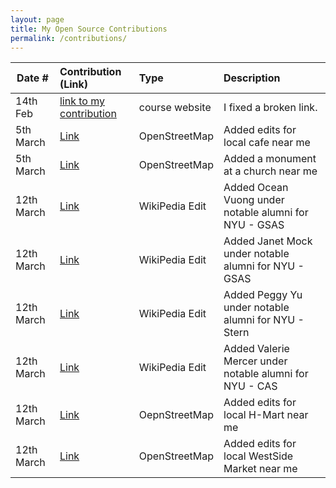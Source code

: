 ```yaml
---
layout: page
title: My Open Source Contributions
permalink: /contributions/
---
```


<!--
Type of the contribution should be "Wikipedia edit", "OpenStreet Map feature", "Documentation", "Course website", "Blog",
"Browser Add-on", etc.

The description should include a brief summary of what you did.

The link should bring us to a public page that shows your contribution. 

Replace the first row with your own contribution. 

-->





| Date #       | Contribution (Link)  | Type  | Description |
|---|:---|:---|:---|
| 14th Feb       | [link to my contribution](https://cs.nyu.edu/~joannakl/ossd_s22/daily.html)    | course website    |   I fixed a broken link.    |
| 5th March      | [Link](https://www.openstreetmap.org/node/2827478159)     | OpenStreetMap    | Added edits for local cafe near me    |
| 5th March      | [Link](https://www.openstreetmap.org/node/10713285741)           | OpenStreetMap     | Added a monument at a church near me     |
| 12th March     | [Link](https://en.wikipedia.org/w/index.php?title=List_of_NYU_GSAS_people&diff=prev&oldid=1144261974)           | WikiPedia Edit   | Added Ocean Vuong under notable alumni for NYU - GSAS
| 12th March     | [Link](https://en.wikipedia.org/w/index.php?title=List_of_NYU_GSAS_people&diff=prev&oldid=1144264488)           | WikiPedia Edit   | Added Janet Mock under notable alumni for NYU - GSAS
| 12th March     | [Link](https://en.wikipedia.org/w/index.php?title=List_of_NYU_Stern_people&diff=prev&oldid=1144266064)           | WikiPedia Edit   | Added Peggy Yu under notable alumni for NYU - Stern
| 12th March     | [Link](https://en.wikipedia.org/w/index.php?title=New_York_University_College_of_Arts_%26_Science&diff=prev&oldid=1144268700)           | WikiPedia Edit   | Added Valerie Mercer under notable alumni for NYU - CAS
| 12th March     | [Link](https://www.openstreetmap.org/changeset/133606033)        | OepnStreetMap | Added edits for local H-Mart near me
| 12th March     | [Link](https://www.openstreetmap.org/changeset/133606079)        | OpenStreetMap | Added edits for local WestSide Market near me
